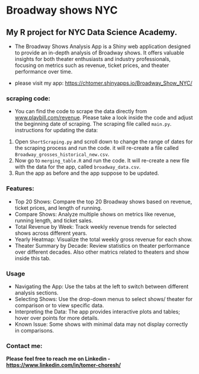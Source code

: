 # Broadway shows NYC
## My R project for NYC Data Science Academy.

- The Broadway Shows Analysis App is a Shiny web application designed to provide an in-depth analysis of Broadway shows. It offers valuable insights for both theater enthusiasts and industry professionals, focusing on metrics such as revenue, ticket prices, and theater performance over time.

* please visit my app: https://chtomer.shinyapps.io/Broadway_Show_NYC/

### scraping code:
* You can find the code to scrape the data directly from www.playbill.com/revenue. 
Please take a look inside the code and adjust the beginning date of scraping.
The scraping file called `main.py`.
instructions for updating the data:
1. Open `ShortScraping.py` and scroll down to change the range of dates for the scraping process and run the code. it will re-create a file called `Broadway_grosses_historical_new.csv`.
2. Now go to `merging_table.R` and run the code. It will re-create a new file with the data for the app, called `broadway_data.csv`.
3. Run the app as before and the app suppose to be updated.


### Features:
* Top 20 Shows: Compare the top 20 Broadway shows based on revenue, ticket prices, and length of running.
* Compare Shows: Analyze multiple shows on metrics like revenue, running length, and ticket sales.
* Total Revenue by Week: Track weekly revenue trends for selected shows across different years.
* Yearly Heatmap: Visualize the total weekly gross revenue for each show.
* Theater Summary by Decade: Review statistics on theater performance over different decades. Also other matrics related to theaters and show inside this tab.

### Usage
* Navigating the App: Use the tabs at the left to switch between different analysis sections.
* Selecting Shows: Use the drop-down menus to select shows/ theater for comparison or to view specific data.
* Interpreting the Data: The app provides interactive plots and tables; hover over points for more details.
* Known Issue: Some shows with minimal data may not display correctly in comparisons.

### Contact me: 
**Please feel free to reach me on Linkedin - https://www.linkedin.com/in/tomer-choresh/**
